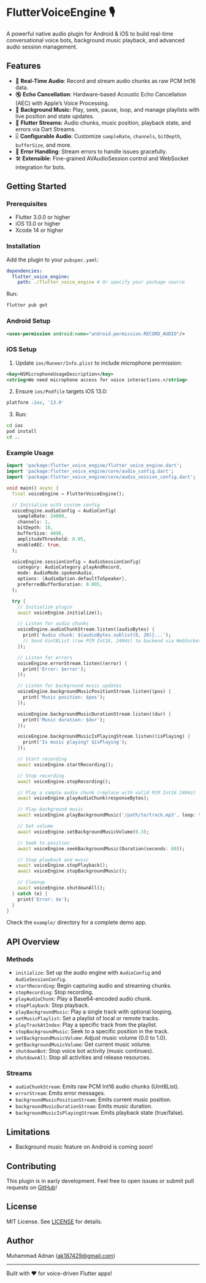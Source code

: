 # FlutterVoiceEngine 🎙️

A powerful native audio plugin for Android & iOS to build real-time conversational voice bots, background music playback, and advanced audio session management.

## Features

- 🎵 **Real-Time Audio**: Record and stream audio chunks as raw PCM Int16 data.
- 🔇 **Echo Cancellation**: Hardware-based Acoustic Echo Cancellation (AEC) with Apple’s Voice Processing.
- 🎵 **Background Music:** Play, seek, pause, loop, and manage playlists with live position and state updates.
- 🔗 **Flutter Streams:** Audio chunks, music position, playback state, and errors via Dart Streams.
- 🎚️ **Configurable Audio**: Customize `sampleRate`, `channels`, `bitDepth`, `bufferSize`, and more.
- 🚨 **Error Handling**: Stream errors to handle issues gracefully.
- 🛠️ **Extensible**: Fine-grained AVAudioSession control and WebSocket integration for bots.

## Getting Started

### Prerequisites

- Flutter 3.0.0 or higher
- iOS 13.0 or higher
- Xcode 14 or higher

### Installation

Add the plugin to your `pubspec.yaml`:

```yaml
dependencies:
  flutter_voice_engine:
    path: ./flutter_voice_engine # Or specify your package source
```

Run:

```bash
flutter pub get
```

### Android Setup

```xml
<uses-permission android:name="android.permission.RECORD_AUDIO"/>
```

### iOS Setup

1. Update `ios/Runner/Info.plist` to include microphone permission:

```xml
<key>NSMicrophoneUsageDescription</key>
<string>We need microphone access for voice interactions.</string>
```

2. Ensure `ios/Podfile` targets iOS 13.0:

```ruby
platform :ios, '13.0'
```

3. Run:

```bash
cd ios
pod install
cd ..
```

### Example Usage

```dart
import 'package:flutter_voice_engine/flutter_voice_engine.dart';
import 'package:flutter_voice_engine/core/audio_config.dart';
import 'package:flutter_voice_engine/core/audio_session_config.dart';

void main() async {
  final voiceEngine = FlutterVoiceEngine();

  // Initialize with custom config
  voiceEngine.audioConfig = AudioConfig(
    sampleRate: 24000,
    channels: 1,
    bitDepth: 16,
    bufferSize: 4096,
    amplitudeThreshold: 0.05,
    enableAEC: true,
  );

  voiceEngine.sessionConfig = AudioSessionConfig(
    category: AudioCategory.playAndRecord,
    mode: AudioMode.spokenAudio,
    options: {AudioOption.defaultToSpeaker},
    preferredBufferDuration: 0.005,
  );

  try {
    // Initialize plugin
    await voiceEngine.initialize();

    // Listen for audio chunks
    voiceEngine.audioChunkStream.listen((audioBytes) {
      print('Audio chunk: ${audioBytes.sublist(0, 20)}...');
      // Send Uint8List (raw PCM Int16, 24kHz) to backend via WebSocket
    });

    // Listen for errors
    voiceEngine.errorStream.listen((error) {
      print('Error: $error');
    });

    // Listen for background music updates
    voiceEngine.backgroundMusicPositionStream.listen((pos) {
      print('Music position: $pos');
    });

    voiceEngine.backgroundMusicDurationStream.listen((dur) {
      print('Music duration: $dur');
    });

    voiceEngine.backgroundMusicIsPlayingStream.listen((isPlaying) {
      print('Is music playing? $isPlaying');
    });

    // Start recording
    await voiceEngine.startRecording();

    // Stop recording
    await voiceEngine.stopRecording();

    // Play a sample audio chunk (replace with valid PCM Int16 24kHz)
    await voiceEngine.playAudioChunk(responseBytes);

    // Play background music
    await voiceEngine.playBackgroundMusic('/path/to/track.mp3', loop: true);

    // Set volume
    await voiceEngine.setBackgroundMusicVolume(0.3);

    // Seek to position
    await voiceEngine.seekBackgroundMusic(Duration(seconds: 60));

    // Stop playback and music
    await voiceEngine.stopPlayback();
    await voiceEngine.stopBackgroundMusic();

    // Cleanup
    await voiceEngine.shutdownAll();
  } catch (e) {
    print('Error: $e');
  }
}
```

Check the `example/` directory for a complete demo app.

## API Overview

### Methods
- `initialize`: Set up the audio engine with `AudioConfig` and `AudioSessionConfig`.
- `startRecording`: Begin capturing audio and streaming chunks.
- `stopRecording`: Stop recording.
- `playAudioChunk`: Play a Base64-encoded audio chunk.
- `stopPlayback`: Stop playback.
- `playBackgroundMusic`: Play a single track with optional looping.
- `setMusicPlaylist`: Set a playlist of local or remote tracks.
- `playTrackAtIndex`: Play a specific track from the playlist.
- `stopBackgroundMusic`: Seek to a specific position in the track.
- `setBackgroundMusicVolume`: Adjust music volume (0.0 to 1.0).
- `getBackgroundMusicVolume`: Get current music volume.
- `shutdownBot`: Stop voice bot activity (music continues).
- `shutdownAll`: Stop all activities and release resources.

### Streams
- `audioChunkStream`: Emits raw PCM Int16 audio chunks (Uint8List).
- `errorStream`: Emits error messages.
- `backgroundMusicPositionStream`: Emits current music position.
- `backgroundMusicDurationStream`: Emits music duration.
- `backgroundMusicIsPlayingStream`: Emits playback state (true/false).

## Limitations

- Background music feature on Android is coming soon!

## Contributing

This plugin is in early development. Feel free to open issues or submit pull requests on [GitHub](https://github.com/your-repo/flutter_voice_engine)!

## License

MIT License. See [LICENSE](LICENSE) for details.

## Author

Muhammad Adnan ([ak187429@gmail.com](mailto:ak187429@gmail.com))

---

Built with ❤️ for voice-driven Flutter apps!
